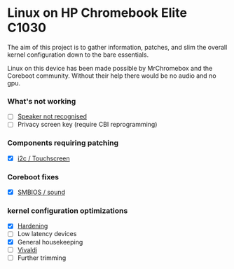 # Linux on HP Chromebook Elite C1030
The aim of this project is to gather information, patches, and slim the overall kernel configuration down to the bare essentials.

Linux on this device has been made possible by MrChromebox and the Coreboot community. Without their help there would be no audio and no gpu.

###  What's not working
- [ ] [Speaker not recognised](https://github.com/thesofproject/sof/issues/5439)
- [ ] Privacy screen key (require CBI reprogramming)

### Components requiring patching
- [X] [i2c / Touchscreen](https://lore.kernel.org/all/20211220210643.47842-1-pmenzel@molgen.mpg.de/#iZ31Documentation:devicetree:bindings:i2c:i2c.txt)

### Coreboot fixes
- [X] [SMBIOS / sound](https://review.coreboot.org/c/coreboot/+/62796)

### kernel configuration optimizations
- [X] [Hardening](https://kernsec.org/wiki/index.php/Kernel_Self_Protection_Project/Recommended_Settings)
- [ ] Low latency devices 
- [X] General housekeeping
- [ ] [Vivaldi](https://chromium-review.googlesource.com/c/chromiumos/platform/ec/+/2142536)
- [ ] Further trimming
